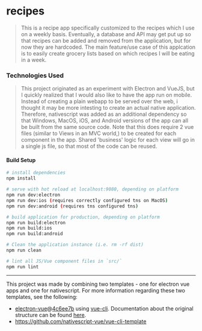# recipes

> This is a recipe app specifically customized to the recipes which I use on a weekly basis. Eventually, a database and API may get put up so that recipes can be added and removed from the application, but for now they are hardcoded.
> The main feature/use case of this applcation is to easily create grocery lists based on which recipes I will be eating in a week.

### Technologies Used
> This project originated as an experiment with Electron and VueJS, but I quickly realized that I would also like to have the app run on mobile. Instead of creating a plain webapp to be served over the web, i thought it may be more intesting to create an actual native application. Therefore, nativescript was added as an additional dependency so that Windows, MacOS, iOS, and Android versions of the app can all be built from the same source code. Note that this does require 2 vue files (similar to Views in an MVC world,) to be created for each component in the app. Shared 'business' logic for each view will go in a single js file, so that most of the code can be reused.

#### Build Setup

``` bash
# install dependencies
npm install

# serve with hot reload at localhost:9080, depending on platform
npm run dev:electron
npm run dev:ios (requires correctly configured tns on MacOS)
npm run dev:android (requires tns configured tns)

# build application for production, depending on platform
npm run build:electron
npm run build:ios
npm run build:android

# Clean the application instance (i.e. rm -rf dist)
npm run clean

# lint all JS/Vue component files in `src/`
npm run lint

```

---

This project was made by combining two templates - one for electron vue apps and one for nativescript. For more information regarding these two templates, see the following:

- [electron-vue](https://github.com/SimulatedGREG/electron-vue)@[4c6ee7b](https://github.com/SimulatedGREG/electron-vue/tree/4c6ee7bf4f9b4aa647a22ec1c1ca29c2e59c3645) using [vue-cli](https://github.com/vuejs/vue-cli). Documentation about the original structure can be found [here](https://simulatedgreg.gitbooks.io/electron-vue/content/index.html).
- https://github.com/nativescript-vue/vue-cli-template